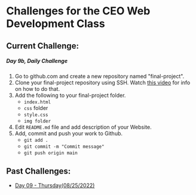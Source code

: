 # Challenges for the CEO Web Development Class #

## Current Challenge: ##
##### Day 9b, Daily Challenge #####
1. Go to github.com and create a new repository named "final-project".
2. Clone your final-project repository using SSH. Watch [this video](https://youtu.be/ksNbgZlpMo4) for info on how to do that.
3. Add the following to your final-project folder.
    - `index.html`
    - `css` folder
    - `style.css`
    - `img folder`
4. Edit `README.md` file and add description of your Website.
5. Add, commit and push your work to Github.
    - `git add .`
    - `git commit -m "Commit message"`
    - `git push origin main`

## Past Challenges: ##
- [Day 09 - Thursday(08/25/2022)](https://github.com/zeromile/ceo-challenges/tree/day09)